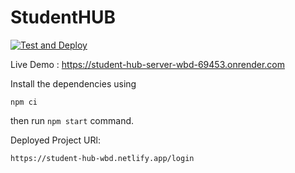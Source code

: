 # StudentHUB
[![Test and Deploy](https://github.com/iamKushGupta/StudentHub-Server/actions/workflows/test_and_deploy.yml/badge.svg)](https://github.com/iamKushGupta/StudentHub-Server/actions/workflows/test_and_deploy.yml)

Live Demo : https://student-hub-server-wbd-69453.onrender.com

Install the dependencies using 
```
npm ci
```

then run ```npm start``` command.

Deployed Project URl:
```
https://student-hub-wbd.netlify.app/login
```


